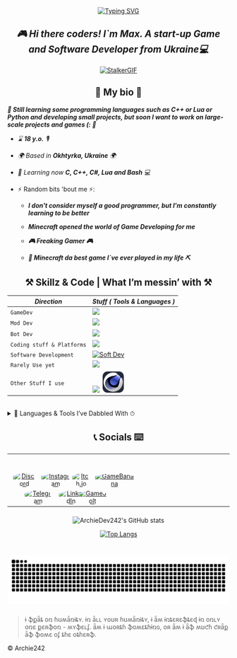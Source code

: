 <p align = "center" >
 <a href = "https://git.io/typing-svg">
  <img src = "https://readme-typing-svg.demolab.com?font=Fira+Code&weight=500&size=25&pause=1000&color=1FF765&random=true&width=435&lines=!+Borshch+!;Idk+how+to+fix+it.;Mushrooms%3F+(%3A;Unity+or+Unreal+Engine%3F;GameDev+in+our+hearts%5E%5E;C%2B%2B+or+Python%3F;Our+knowledge+is+our+weapon!;%F0%9F%AA%ACHack+the+planet%F0%9F%AA%AC;Let%60s+code+together!;Games+or+Books%3F;%F0%9F%8D%8Cbanana%F0%9F%8D%8C;Minecraft;Don't+be+shy+about+mistakes;Be+Brave;Wanna+Play%3F;Games+Games+Games!!!;.Panzerschnauzer.;%F0%9F%91%81%EF%B8%8FRickroll%F0%9F%91%81%EF%B8%8F;S.T.A.L.K.E.R........2%3F;%F0%9F%A7%A0Use+your+brains%F0%9F%A7%A0" alt = "Typing SVG" />
 </a>
</p>

## *<div align = "center">🎮 Hi there coders!  I`m Max. A start-up Game and Software Developer from Ukraine💻</div>* 

<p align = "center">
 <a href = "https://www.stalker-game.com/en"><img src = "https://github.com/ArchieDev242/ArchieDev242/blob/main/assets/stalker.gif" alt = "StalkerGIF"/></a>
</p>

<h2 align = "center">💾 My bio 💾</h2>

***📄 Still learning some programming languages such as C++ or Lua or Python and developing small projects, but soon I want to work on large-scale projects and games (: 📄***  

- *⌛️ ***18 y.o.*** 🎙*

- *🌍  Based in ***Okhtyrka, Ukraine*** 🌍*
 
- *🧠  Learning now ***C, C++, C#, Lua and Bash*** 💻*
  
- ⚡  Random bits 'bout me ⚡:
  - ***I don't consider myself a good programmer, but I'm constantly learning to be better***
    
  - ***Minecraft opened the world of Game Developing for me***
    
  - ***🎮 Freaking Gamer 🎮***
    
  - ***🧱 Minecraft da best game I`ve ever played in my life ⛏***
  
<h2 align = "center">⚒ Skillz & Code | What I’m messin’ with ⚒</h2>

| *Direction* | *Stuff ( Tools & Languages )* |
| --- | --- |
| `GameDev` | <a href = "https://skillicons.dev"><img src = "https://skillicons.dev/icons?i=cpp,lua,unreal"/></a> |
| `Mod Dev` | <a href = "https://skillicons.dev"><img src = "https://skillicons.dev/icons?i=python,cpp,lua,java"/></a> |
| `Bot Dev` | <a href = "https://skillicons.dev"><img src = "https://skillicons.dev/icons?i=cpp,python,discord,bots"/></a> |
| `Coding stuff & Platforms` | <a href = "https://skillicons.dev"><img src = "https://skillicons.dev/icons?i=visualstudio,vscode,linux,windows,notion,git"/></a> |
| `Software Development` | <a href="https://skillicons.dev"><img src="https://skillicons.dev/icons?i=cpp,c,python,java" alt="Soft Dev"/></a> |
| `Rarely Use yet` |<a href = "https://skillicons.dev"> <img src = "https://skillicons.dev/icons?i=java,cs,bash"/></a> |
| `Other Stuff I use` | <a href = "https://skillicons.dev"><img src = "https://skillicons.dev/icons?i=ps,debian"/></a> &nbsp;<img src = "assets/skill_icons/cinema4d.png" alt = "Cinema 4D" width = "48" height = "48">|

<br/>  

<details>
 <summary>📼 Languages & Tools I’ve Dabbled With ⏱</summary>

 > 🪬
 > 
 > *This section highlights tools and technologies that I've researched but don't use regularly or aren't currently using.*

| *Direction* | *Languages & Tools* |
| --- | --- |
| `Web Development` | <a href="https://skillicons.dev"><img src="https://skillicons.dev/icons?i=html,css,javascript,react,nodejs,angular,vue,ts" alt="Web Dev"/></a> |
| `GameDev` | <a href = "https://skillicons.dev"><img src = "https://skillicons.dev/icons?i=unity"/></a> &nbsp;<img src = "assets/skill_icons/sdl.png" alt = "SDL2" width = "48" height = "48"> |
| `UI/UX Design` | <a href="https://skillicons.dev"><img src="https://skillicons.dev/icons?i=figma,ai,ps" alt="UI/UX Design"/></a> |
| `Mod Dev` | <a href="https://skillicons.dev"><img src="https://skillicons.dev/icons?i=haxe,haxeflixel,java" alt="Mod Dev"/></a> |
| `QA Testing` | <a href="https://skillicons.dev"><img src="https://skillicons.dev/icons?i=selenium,postman" alt="QA Testing"/></a> |
| `Other tools & Languages` | <img src = "assets/skill_icons/holyc.png" alt = "Holy C" width = "48" height = "48"> &nbsp;<img src = "assets/skill_icons/turboc.png" alt = "Holy C" width = "48" height = "48"> |
 
</details>

###

<h2 align = "center">📞 Socials ⌨️</h2>

<div align = "center">

<table border = "0" cellpadding = "0" cellspacing = "0">
  <tr>
    <td align = "center">
      <a href = "https://discordapp.com/users/593002022068944905">
        <img src = "https://i.imghippo.com/files/tYDl1234iY.png" alt = "Discord" width = "60" height = "60" class = "social-icon" style = "clip-path: polygon(50% 0%, 100% 25%, 100% 75%, 50% 100%, 0% 75%, 0% 25%); position: relative; right: -6px;">
      </a>
    </td>
    <td align = "center" style = "padding-top: 80px;">
      <a href = "https://t.me/Archie242">
        <img src = "https://i.imghippo.com/files/IbR4181dBM.png" alt = "Telegram" width = "60" height = "60" class = "social-icon" style = "clip-path: polygon(50% 0%, 100% 25%, 100% 75%, 50% 100%, 0% 75%, 0% 25%); position: relative; left: -33px;">
      </a>
    </td>
    <td align = "center">
      <a href = "https://www.instagram.com/archiedev242">
        <img src = "https://i.imghippo.com/files/LkG8025xg.png" alt = "Instagram" width = "60" height = "60" class = "social-icon" style = "clip-path: polygon(50% 0%, 100% 25%, 100% 75%, 50% 100%, 0% 75%, 0% 25%); position: relative; left: -71px;">
      </a>
    </td>
    <td align = "center" style = "padding-top: 80px;">
      <a href = "https://www.linkedin.com/in/maksym-k-1b633232a/">
        <img src = "https://i.imghippo.com/files/bcRU3909TBg.png" alt = "LinkedIn" width = "60" height = "60" class = "social-icon" style = "clip-path: polygon(60% 0%, 100% 25%, 100% 75%, 50% 100%, 0% 75%, 0% 25%); position: relative; left: -111px;">
      </a>
    </td>
    <td align = "center">
      <a href = "https://archie242.itch.io/">
        <img src = "https://i.imghippo.com/files/wh3663hXQ.png" alt = "Itch.io" width = "60" height = "60" class = "social-icon" style = "clip-path: polygon(50% 0%, 100% 25%, 100% 75%, 50% 100%, 0% 75%, 0% 25%); position: relative; left: -150px;">
      </a>
    </td>
    <td align = "center" style = "padding-top: 80px;">
      <a href = "https://gamejolt.com/@Archie242">
        <img src = "https://i.imghippo.com/files/agFL3105I.png" alt = "GameJolt" width = "60" height = "60" class = "social-icon" style = "clip-path: polygon(50% 0%, 100% 25%, 100% 75%, 50% 100%, 0% 75%, 0% 25%); position: relative; left: -190px;">
      </a>
    </td>
    <td align = "center">
      <a href = "https://gamebanana.com/members/2133954">
        <img src = "https://i.imghippo.com/files/yYX4783U.png" alt = "GameBanana" width = "60" height = "60" class = "social-icon" style = "clip-path: polygon(50% 0%, 100% 25%, 100% 75%, 50% 100%, 0% 75%, 0% 25%); position: relative; left: -230px;">
      </a>
    </td>
  </tr>
</table>

</div>

###
<div align = "center">

![ArchieDev242's GitHub stats](https://github-readme-stats.vercel.app/api?username=archiedev242&show=reviews,discussions_started,discussions_answered,prs_merged,prs_merged_percentage&show_icons=true&theme=tokyonight)
<!-- ![ArchieDev242's GitHub stats](https://github-readme-stats.vercel.app/api?username=archiedev242&show_icons=true&theme=tokyonight) -->
 
<!-- [![Top Langs](https://github-readme-stats.vercel.app/api/top-langs/?username=archiedev242&theme=tokyonight)](https://github.com/archiedev242/github-readme-stats) -->

[![Top Langs](https://github-readme-stats.vercel.app/api/top-langs/?username=archiedev242&layout=pie&hide=html,css&theme=tokyonight&hide_border=false)](https://github.com/archiedev242)

<!-- [![Top Langs](https://github-readme-stats.vercel.app/api/top-langs/?username=archiedev242&layout=pie&theme=radical&hide=html,css&bg_color=30,FF6B6B,FFE66D&title_color=FFFFFF&text_color=FFFFFF)](https://github.com/archiedev242) -->
<!-- [![Contribution Graph](https://github-readme-activity-graph.vercel.app/graph?username=archiedev242&theme=github-dark&custom_title=Code%20Vibes)](https://github.com/archiedev242) -->

</div>


###

###

<br clear = "both">

<img src = "https://raw.githubusercontent.com/ArchieDev242/ArchieDev242/output/snake.svg" alt = "Snake animation" />

###

<div>
  <blockquote>
    <p>ɨ ֆքǟȶ օռ ɦʊʍǟռɨȶʏ.  ɨռ ǟʟʟ ʏօʊʀ ɦʊʍǟռɨȶʏ, ɨ ǟʍ ɨռȶɛʀɛֆȶɛɖ ɨռ օռʟʏ օռɛ քɛʀֆօռ - ʍʏֆɛʟʄ.  ǟʍ ɨ աօʀȶɦ ֆօʍɛȶɦɨռɢ, օʀ ǟʍ ɨ ǟֆ ʍʊƈɦ ƈʀǟք ǟֆ ֆօʍɛ օʄ ȶɦɛ օȶɦɛʀֆ.</p>
  </blockquote>
  <p>© Archie242</p>
</div>

